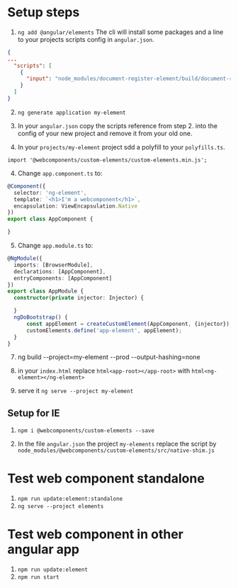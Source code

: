 # Setup steps
1. `ng add @angular/elements`
The cli will install some packages and a line to your projects scripts config in `angular.json`.

```json
{
...
  "scripts": [
    {
      "input": "node_modules/document-register-element/build/document-register-element.js"
    }
  ]
}
```

2. `ng generate application my-element`

3. In your `angular.json` copy the scripts reference from step 2. into the config of your new project and remove it from your old one.

4. In your `projects/my-element` project sdd a polyfill to your `polyfills.ts`.
```
import '@webcomponents/custom-elements/custom-elements.min.js';
```

4. Change `app.component.ts` to:

```typescript
@Component({
  selector: 'ng-element',
  template: `<h1>I'm a webcomponent</h1>`,
  encapsulation: ViewEncapsulation.Native
})
export class AppComponent {

}
```

5. Change `app.module.ts` to:

```typescript
@NgModule({
  imports: [BrowserModule],
  declarations: [AppComponent],
  entryComponents: [AppComponent]
})
export class AppModule {
  constructor(private injector: Injector) {

  }
  ngDoBootstrap() { 
      const appElement = createCustomElement(AppComponent, {injector});
      customElements.define('app-element', appElement);
  }
}
```

7. ng build --project=my-element --prod --output-hashing=none

9. in your `index.html` replace ```html<app-root></app-root>``` with ```html<ng-element></ng-element>```

10. serve it ```ng serve --project my-element```

## Setup for IE

1. `npm i @webcomponents/custom-elements --save`

2. In the file `angular.json` the project `my-elements` replace the script by ```node_modules/@webcomponents/custom-elements/src/native-shim.js```

# Test web component standalone
1. `npm run update:element:standalone`
2. `ng serve --project elements`

# Test web component in other angular app
1. `npm run update:element`
2. `npm run start`
